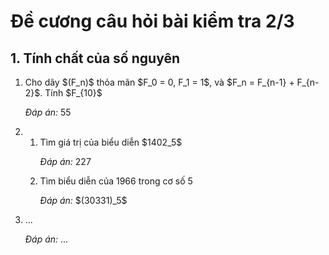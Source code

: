 # Đề cương câu hỏi bài kiểm tra 2/3
## 1. Tính chất của số nguyên
<ol>
  <li>Cho dãy $(F_n)$ thỏa mãn $F_0 = 0, F_1 = 1$, và $F_n = F_{n-1} + F_{n-2}$. Tính $F_{10}$
    <p><i>Đáp án:</i> 55</p>
  </li>
  <li><ol>
    <li>Tìm giá trị của biểu diễn $1402_5$
      <p><i>Đáp án:</i> 227</p>
    </li>
    <li>Tìm biểu diễn của 1966 trong cơ số 5
      <p><i>Đáp án:</i> $(30331)_5$</p>
    </li>
  </ol></li>
  <li>...
    <p><i>Đáp án:</i> ...</p>
  </li>
</ol>

